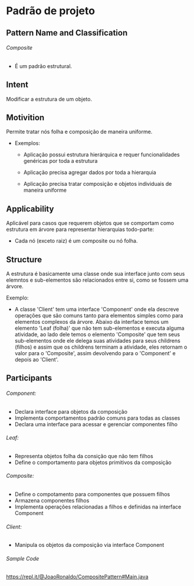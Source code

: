 # Padrão de projeto

## Pattern Name and Classification
  ###### Composite
  - É um padrão estrutural.
## Intent
 Modificar a estrutura de um objeto.
## Motivition
  Permite tratar nós folha e composição de maneira uniforme.
  - Exemplos:
    - Aplicação possui estrutura hierárquica e requer funcionalidades genéricas por toda a estrutura

    - Aplicação precisa agregar dados por toda a hierarquia

    - Aplicação precisa tratar composição e objetos individuais de maneira uniforme
    
## Applicability
  Aplicável para casos que requerem objetos que se comportam como estrutura em árvore para representar hierarquias todo-parte:
  - Cada nó (exceto raiz) é um composite ou nó folha.
## Structure  
  A estrutura é basicamente uma classe onde sua interface junto com seus elemntos e sub-elementos são relacionados entre si, como se fossem uma árvore. 
  
  Exemplo:
   - A classe 'Client' tem uma interface 'Component' onde ela descreve operações que são comuns tanto para elementos simples como para elementos complexos da árvore. Abaixo da interface temos um elemento 'Leaf (folha)' que não tem sub-elementos e executa alguma atividade, ao lado dele temos o elemento 'Composite' que tem seus sub-elementos onde ele delega suas atividades para seus childrens (filhos) e assim que os childrens terminam a atividade, eles retornam o valor para o 'Composite', assim devolvendo para o 'Component' e depois ao 'Client'.
## Participants
 ###### Component:
  - Declara interface para objetos da composição
  - Implementa comportamentos padrão comuns para todas as classes
  - Declara uma interface para acessar e gerenciar componentes filho

###### Leaf: 
  - Representa objetos folha da consição que não tem filhos
  - Define o comportamento para objetos primitivos da composição

###### Composite: 
  - Define o compotamento para componentes que possuem filhos
  - Armazena componentes filhos 
  - Implementa operações relacionadas a filhos e definidas na interface Component

###### Client:
  - Manipula os objetos da composição via interface Component


###### Sample Code
  https://repl.it/@JoaoRonaldo/CompositePattern#Main.java
